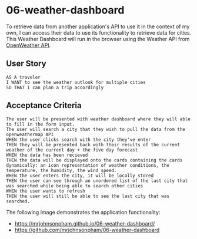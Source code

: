 # 06-weather-dashboard
To retrieve data from another application's API to use it in the context of my own, I can access their data to use its functionality to retrieve data for cities. 
This Weather Dashboard will run in the browser using the Weather API from [OpenWeather API](https://openweathermap.org/api).

## User Story
```
AS A traveler
I WANT to see the weather outlook for multiple cities
SO THAT I can plan a trip accordingly
```
## Acceptance Criteria
```
The user will be presented with weather dashboard where they will able to fill in the form input. 
The user will search a city that they wish to pull the data from the openweathermap API
WHEN the user clicks search with the city they've enter 
THEN they will be presented back with their results of the current weather of the current day + the five day forecast
WHEN the data has been recieved 
THEN the data will be displayed onto the cards containing the cards dynamically: an icon representation of weather conditions, the temperature, the humidity, the wind speed. 
WHEN the user enters the city, it will be locally stored 
THEN the user can see through an unordered list of the last city that was searched while being able to search other cities 
WHEN the user wants to refresh 
THEN the user will still be able to see the last city that was searched.

```
The following image demonstrates the application functionality:
* https://mrjohnsonpham.github.io/06-weather-dashboard/
* https://github.com/mrjohnsonpham/06-weather-dashboard
